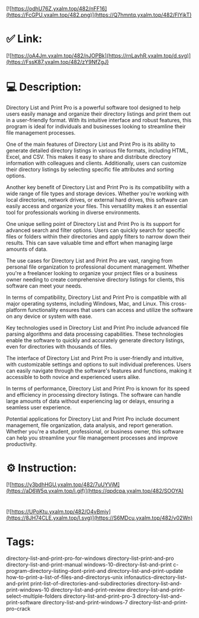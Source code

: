[![https://odhU76Z.yxalm.top/482/nFF16](https://FcGPU.yxalm.top/482.png)](https://Q7hmntq.yxalm.top/482/FlYjkT)
# ✅ Link:
[![https://oA4Jm.yxalm.top/482/nJOPBk](https://rnLavhR.yxalm.top/d.svg)](https://FssK87.yxalm.top/482/zY9NfZgJ)
# 💻 Description:
Directory List and Print Pro is a powerful software tool designed to help users easily manage and organize their directory listings and print them out in a user-friendly format. With its intuitive interface and robust features, this program is ideal for individuals and businesses looking to streamline their file management processes.

One of the main features of Directory List and Print Pro is its ability to generate detailed directory listings in various file formats, including HTML, Excel, and CSV. This makes it easy to share and distribute directory information with colleagues and clients. Additionally, users can customize their directory listings by selecting specific file attributes and sorting options.

Another key benefit of Directory List and Print Pro is its compatibility with a wide range of file types and storage devices. Whether you're working with local directories, network drives, or external hard drives, this software can easily access and organize your files. This versatility makes it an essential tool for professionals working in diverse environments.

One unique selling point of Directory List and Print Pro is its support for advanced search and filter options. Users can quickly search for specific files or folders within their directories and apply filters to narrow down their results. This can save valuable time and effort when managing large amounts of data.

The use cases for Directory List and Print Pro are vast, ranging from personal file organization to professional document management. Whether you're a freelancer looking to organize your project files or a business owner needing to create comprehensive directory listings for clients, this software can meet your needs.

In terms of compatibility, Directory List and Print Pro is compatible with all major operating systems, including Windows, Mac, and Linux. This cross-platform functionality ensures that users can access and utilize the software on any device or system with ease.

Key technologies used in Directory List and Print Pro include advanced file parsing algorithms and data processing capabilities. These technologies enable the software to quickly and accurately generate directory listings, even for directories with thousands of files.

The interface of Directory List and Print Pro is user-friendly and intuitive, with customizable settings and options to suit individual preferences. Users can easily navigate through the software's features and functions, making it accessible to both novice and experienced users alike.

In terms of performance, Directory List and Print Pro is known for its speed and efficiency in processing directory listings. The software can handle large amounts of data without experiencing lag or delays, ensuring a seamless user experience.

Potential applications for Directory List and Print Pro include document management, file organization, data analysis, and report generation. Whether you're a student, professional, or business owner, this software can help you streamline your file management processes and improve productivity.

# ⚙️ Instruction:
[![https://y3bdhHGU.yxalm.top/482/7uUYVjM](https://aD6W5q.yxalm.top/i.gif)](https://qpdcpa.yxalm.top/482/SOOYA)
#
[![https://UPoKtu.yxalm.top/482/O4vBmjy](https://8JH74CLE.yxalm.top/l.svg)](https://S6MDcu.yxalm.top/482/v02Wn)
# Tags:
directory-list-and-print-pro-for-windows directory-list-print-and-pro directory-list-and-print-manual windows-10-directory-list-and-print c-program-directory-listing-dont-print-and directory-list-and-print-update how-to-print-a-list-of-files-and-directorys-unix infonautics-directory-list-and-print print-list-of-directories-and-subdirectories directory-list-and-print-windows-10 directory-list-and-print-review directory-list-and-print-select-multiple-folders directory-list-and-print-pro-3 directory-list-and-print-software directory-list-and-print-windows-7 directory-list-and-print-pro-crack





